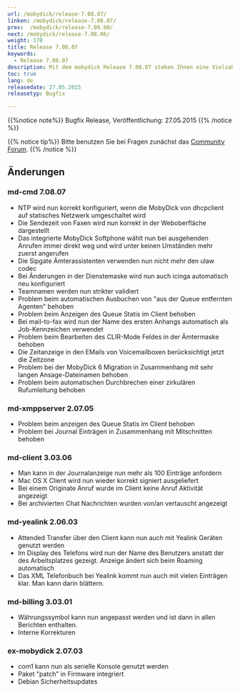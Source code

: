 ```yaml
---
url: /mobydick/release-7.08.07/
linken: /mobydick/release-7.08.07/
prev:  /mobydick/release-7.09.00/
next: /mobydick/release-7.08.06/
weight: 170
title: Release 7.08.07
keywords: 
  - Release 7.08.07
description: Mit dem mobydick Release 7.08.07 stehen Ihnen eine Vielzahl an neuen Funtionen zur Verfügung.
toc: true
lang: de
releasedate: 27.05.2015 
releasetyp: Bugfix

---
```


{{%notice note%}}
Bugfix Release, Veröffentlichung: 27.05.2015 
{{% /notice %}}

{{% notice tip%}}
Bitte benutzen Sie bei Fragen zunächst das [Community Forum](http://community.pascom.net/forum.php "Zu unserem Forum").
{{% /notice %}}

## Änderungen

### md-cmd 7.08.07

*   NTP wird nun korrekt konfiguriert, wenn die MobyDick von dhcpclient auf statisches Netzwerk umgeschaltet wird
*   Die Sendezeit von Faxen wird nun korrekt in der Weboberfläche dargestellt
*   Das integrierte MobyDick Softphone wählt nun bei ausgehenden Anrufen immer direkt weg und wird unter keinen Umständen mehr zuerst angerufen
*   Die Sipgate Ämterassistenten verwenden nun nicht mehr den ulaw codec 
*   Bei Änderungen in der Dienstemaske wird nun auch icinga automatisch neu konfiguriert
*   Teamnamen werden nun strikter validiert
*   Problem beim automatischen Ausbuchen von "aus der Queue entfernten Agenten" behoben
*   Problem beim Anzeigen des Queue Statis im Client behoben
*   Bei mail-to-fax wird nun der Name des ersten Anhangs automatisch als Job-Kennzeichen verwendet
*   Problem beim Bearbeiten des CLIR-Mode Feldes in der Ämtermaske behoben
*   Die Zeitanzeige in den EMails von Voicemailboxen berücksichtigt jetzt die Zeitzone
*   Problem bei der MobyDick 6 Migration in Zusammenhang mit sehr langen Ansage-Dateinamen behoben
*   Problem beim automatischen Durchbrechen einer zirkulären Rufumleitung behoben

### md-xmppserver 2.07.05

*   Problem beim anzeigen des Queue Statis im Client behoben
*   Problem bei Journal Einträgen in Zusammenhang mit Mitschnitten behoben

### md-client 3.03.06

*   Man kann in der Journalanzeige nun mehr als 100 Einträge anfordern
*   Mac OS X Client wird nun wieder korrekt signiert ausgeliefert
*   Bei einem Originate Anruf wurde im Client keine Anruf Aktivität angezeigt
*   Bei archivierten Chat Nachrichten wurden von/an vertauscht angezeigt

### md-yealink 2.06.03

*   Attended Transfer über den Client kann nun auch mit Yealink Geräten genutzt werden
*   Im Display des Telefons wird nun der Name des Benutzers anstatt der des Arbeitsplatzes gezeigt. Anzeige ändert sich beim Roaming automatisch
*   Das XML Telefonbuch bei Yealink kommt nun auch mit vielen Einträgen klar. Man kann darin blättern.

### md-billing 3.03.01

*   Währungssymbol kann nun angepasst werden und ist dann in allen Berichten enthalten.
*   Interne Korrekturen

### ex-mobydick 2.07.03

*   com1 kann nun als serielle Konsole genutzt werden
*   Paket "patch" in Firmware integriert
*   Debian Sicherheitsupdates